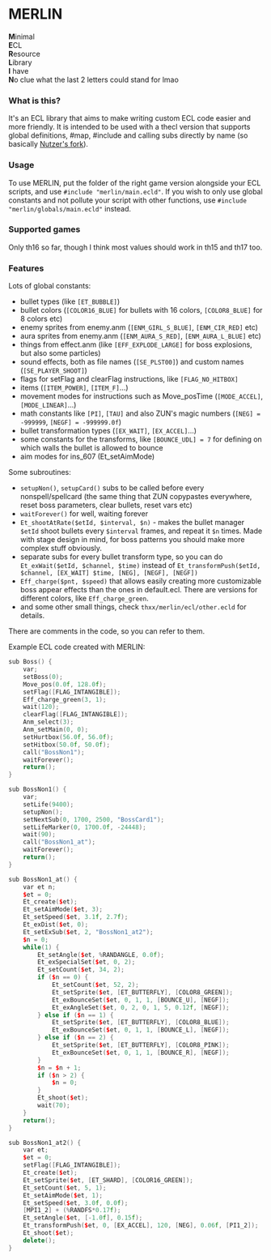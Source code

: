 # MERLIN
**M**inimal  
**E**CL  
**R**esource  
**L**ibrary  
**I** have  
**N**o clue what the last 2 letters could stand for lmao  

### What is this?  
It's an ECL library that aims to make writing custom ECL code easier and more friendly. It is intended to be used with a thecl version that supports global definitions, \#map, \#include and calling subs directly by name (so basically [Nutzer's fork](https://github.com/Nutzer/thtk)).  

### Usage
To use MERLIN, put the folder of the right game version alongside your ECL scripts, and use `#include "merlin/main.ecld"`. If you wish to only use global constants and not pollute your script with other functions, use `#include "merlin/globals/main.ecld"` instead.

### Supported games
Only th16 so far, though I think most values should work in th15 and th17 too.

### Features
Lots of global constants:
- bullet types (like `[ET_BUBBLE]`)
- bullet colors (`[COLOR16_BLUE]` for bullets with 16 colors, `[COLOR8_BLUE]` for 8 colors etc)
- enemy sprites from enemy.anm (`[ENM_GIRL_S_BLUE]`, `[ENM_CIR_RED]` etc)
- aura sprites from enemy.anm (`[ENM_AURA_S_RED]`, `[ENM_AURA_L_BLUE]` etc)
- things from effect.anm (like `[EFF_EXPLODE_LARGE]` for boss explosions, but also some particles)
- sound effects, both as file names (`[SE_PLST00]`) and custom names (`[SE_PLAYER_SHOOT]`)
- flags for setFlag and clearFlag instructions, like `[FLAG_NO_HITBOX]`
- items (`[ITEM_POWER]`, `[ITEM_F]`...)
- movement modes for instructions such as Move_posTime (`[MODE_ACCEL]`, `[MODE_LINEAR]`...)
- math constants like `[PI]`, `[TAU]` and also ZUN's magic numbers (`[NEG] = -999999`, `[NEGF] = -999999.0f`)
- bullet transformation types (`[EX_WAIT]`, `[EX_ACCEL]`...)
- some constants for the transforms, like `[BOUNCE_UDL] = 7` for defining on which walls the bullet is allowed to bounce
- aim modes for ins_607 (Et_setAimMode)
  
Some subroutines:
- `setupNon()`, `setupCard()` subs to be called before every nonspell/spellcard (the same thing that ZUN copypastes everywhere, reset boss parameters, clear bullets, reset vars etc)
- `waitForever()` for well, waiting forever
- `Et_shootAtRate($etId, $interval, $n)` - makes the bullet manager `$etId` shoot bullets every `$interval` frames, and repeat it `$n` times. Made with stage design in mind, for boss patterns you should make more complex stuff obviously.
- separate subs for every bullet transform type, so you can do `Et_exWait($etId, $channel, $time)` instead of `Et_transformPush($etId, $channel, [EX_WAIT] $time, [NEG], [NEGF], [NEGF])`
- `Eff_charge($pnt, $speed)` that allows easily creating more customizable boss appear effects than the ones in default.ecl. There are versions for different colors, like `Eff_charge_green`.
- and some other small things, check `thxx/merlin/ecl/other.ecld` for details.

There are comments in the code, so you can refer to them.

Example ECL code created with MERLIN:  
```cpp
sub Boss() {
	var;
	setBoss(0);
	Move_pos(0.0f, 128.0f);
	setFlag([FLAG_INTANGIBLE]);
	Eff_charge_green(3, 1);
	wait(120);
	clearFlag([FLAG_INTANGIBLE]);
	Anm_select(3);
	Anm_setMain(0, 0);
	setHurtbox(56.0f, 56.0f);
	setHitbox(50.0f, 50.0f);
	call("BossNon1");
	waitForever();
	return();
}

sub BossNon1() {
	var;
	setLife(9400);
	setupNon();
	setNextSub(0, 1700, 2500, "BossCard1");
	setLifeMarker(0, 1700.0f, -24448);
	wait(90);
	call("BossNon1_at");
	waitForever();
	return();
}

sub BossNon1_at() {
	var et n;
	$et = 0;
	Et_create($et);
	Et_setAimMode($et, 3);
	Et_setSpeed($et, 3.1f, 2.7f);
	Et_exDist($et, 0);
	Et_setExSub($et, 2, "BossNon1_at2");
	$n = 0;
	while(1) {
		Et_setAngle($et, %RANDANGLE, 0.0f);
		Et_exSpecialSet($et, 0, 2);
		Et_setCount($et, 34, 2);
		if ($n == 0) {
			Et_setCount($et, 52, 2);
			Et_setSprite($et, [ET_BUTTERFLY], [COLOR8_GREEN]);
			Et_exBounceSet($et, 0, 1, 1, [BOUNCE_U], [NEGF]);
			Et_exAngleSet($et, 0, 2, 0, 1, 5, 0.12f, [NEGF]);
		} else if ($n == 1) {
			Et_setSprite($et, [ET_BUTTERFLY], [COLOR8_BLUE]);
			Et_exBounceSet($et, 0, 1, 1, [BOUNCE_L], [NEGF]);
		} else if ($n == 2) {
			Et_setSprite($et, [ET_BUTTERFLY], [COLOR8_PINK]);
			Et_exBounceSet($et, 0, 1, 1, [BOUNCE_R], [NEGF]);
		}
		$n = $n + 1;
		if ($n > 2) {
			$n = 0;
		}
		Et_shoot($et);
		wait(70);
	}
	return();
}

sub BossNon1_at2() {
	var et;
	$et = 0;
	setFlag([FLAG_INTANGIBLE]);
	Et_create($et);
	Et_setSprite($et, [ET_SHARD], [COLOR16_GREEN]);
	Et_setCount($et, 5, 1);
	Et_setAimMode($et, 1);
	Et_setSpeed($et, 3.0f, 0.0f);
	[MPI1_2] + (%RANDFS*0.17f);
	Et_setAngle($et, [-1.0f], 0.15f);
	Et_transformPush($et, 0, [EX_ACCEL], 120, [NEG], 0.06f, [PI1_2]);
	Et_shoot($et);
	delete();
} 
```
